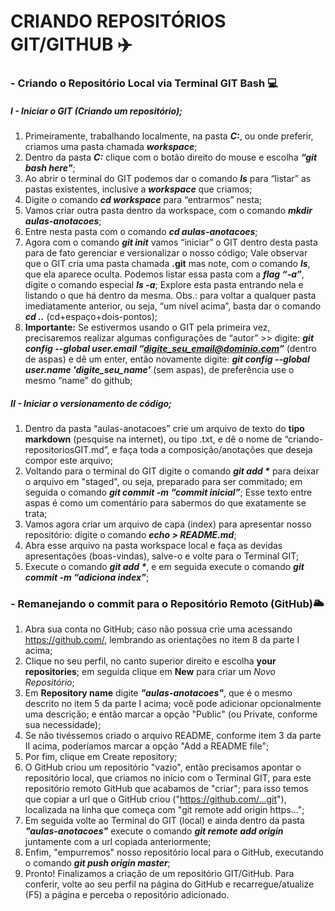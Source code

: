 # CRIANDO REPOSITÓRIOS GIT/GITHUB :airplane:

###  - Criando o Repositório Local via Terminal GIT Bash :computer: 

##### I - Iniciar o GIT (Criando um repositório); #####

1. Primeiramente, trabalhando localmente, na pasta **_C:_**, ou onde preferir, criamos uma pasta chamada **_workspace_**;
2. Dentro da pasta **_C:_** clique com o botão direito do mouse e escolha **_“git bash here"_**;
3. Ao abrir o terminal do GIT podemos dar o comando **_ls_** para “listar” as pastas existentes, inclusive a **_workspace_** que criamos;
4. Digite o comando **_cd workspace_** para “entrarmos” nesta;
5. Vamos criar outra pasta dentro da workspace, com o comando **_mkdir aulas-anotacoes_**;
6. Entre nesta pasta com o comando **_cd aulas-anotacoes_**;
7. Agora com o comando **_git init_** vamos “iniciar” o GIT dentro desta pasta para de fato gerenciar e versionalizar o nosso código; Vale observar que o GIT cria uma pasta chamada **.git** mas note, com o comando **_ls_**, que ela aparece oculta. Podemos listar essa pasta com a **_flag “-a”_**, digite o comando especial **_ls -a_**; Explore esta pasta entrando nela e listando o que há dentro da mesma. Obs.: para voltar a qualquer pasta imediatamente anterior, ou seja, “um nível acima”, basta dar o comando **_cd .._** (cd+espaço+dois-pontos);
8. **Importante:** Se estivermos usando o GIT pela primeira vez, precisaremos realizar algumas configurações de “autor” >> digite: **_git config --global user.email “digite_seu_email@dominio.com”_** (dentro de aspas) e dê um enter, então novamente digite: **_git config --global user.name 'digite_seu_name'_** (sem aspas), de preferência use o mesmo “name” do github;

##### II - Iniciar o versionamento de código;

1. Dentro da pasta “aulas-anotacoes” crie um arquivo de texto do **tipo markdown** (pesquise na internet), ou tipo .txt, e dê o nome de “criando-repositoriosGIT.md”, e faça toda a composição/anotações que deseja compor este arquivo;
2. Voltando para o terminal do GIT digite o comando **_git add *_** para deixar o arquivo em "staged", ou seja, preparado para ser commitado; em seguida o comando **_git commit -m “commit inicial”_**; Esse texto entre aspas é como um comentário para sabermos do que exatamente se trata;
3. Vamos agora criar um arquivo de capa (index) para apresentar nosso repositório: digite o comando **_echo > README.md_**; 
4. Abra esse arquivo na pasta workspace local e faça as devidas apresentações (boas-vindas), salve-o e volte para o Terminal GIT;
5. Execute o comando **_git add *_**, e em seguida execute o comando **_git commit -m “adiciona index”_**;

### - Remanejando o commit para o Repositório Remoto (GitHub):sun_behind_large_cloud:

1. Abra sua conta no GitHub; caso não possua crie uma acessando https://github.com/, lembrando as orientações no item 8 da parte I acima;
2. Clique no seu perfil, no canto superior direito e escolha **your repositories**; em seguida clique em **New** para criar um _Novo Repositório_;
3. Em **Repository name** digite **_"aulas-anotacoes"_**, que é o mesmo descrito no item 5 da parte I acima; você pode adicionar opcionalmente uma descrição; e então marcar a opção "Public" (ou Private, conforme sua necessidade);
4. Se não tivéssemos criado o arquivo README, conforme item 3 da parte II acima, poderíamos marcar a opção "Add a README file";
5. Por fim, clique em Create repository;
6. O GitHub criou um repositório "vazio", então precisamos apontar o repositório local, que criamos no início com o Terminal GIT, para este repositório remoto GitHub que acabamos de "criar"; para isso temos que copiar a url que o GitHub criou ("https://github.com/...git"), localizada na linha que começa com "git remote add origin https...";
7. Em seguida volte ao Terminal do GIT (local) e ainda dentro da pasta **_"aulas-anotacoes"_** execute o comando **_git remote add origin_** juntamente com a url copiada anteriormente;
8. Enfim, "empurremos" nosso repositório local para o GitHub, executando o comando **_git push origin master_**;
9. Pronto! Finalizamos a criação de um repositório GIT/GitHub. Para conferir, volte ao seu perfil na página do GitHub e recarregue/atualize (F5) a página e perceba o repositório adicionado.

